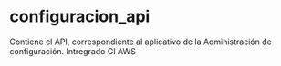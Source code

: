 # configuracion_api
Contiene el API, correspondiente al aplicativo de la Administración de configuración.
Intregrado CI AWS 
